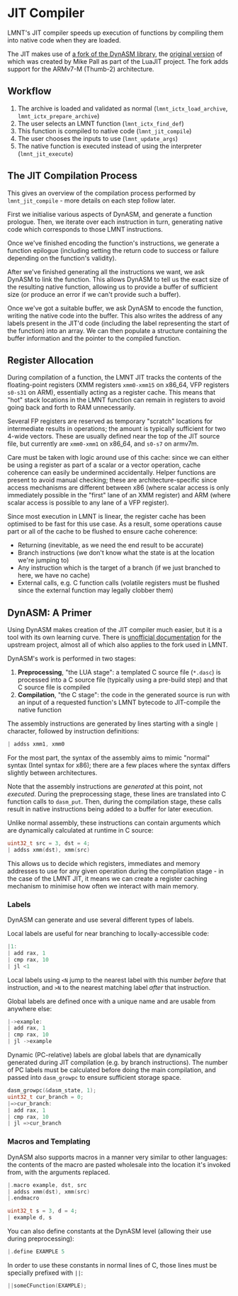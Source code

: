 # JIT Compiler

LMNT's JIT compiler speeds up execution of functions by compiling them into native code when they are loaded.

The JIT makes use of [a fork of the DynASM library](https://github.com/Esvandiary/DynASM), the [original version](https://github.com/LuaJIT/LuaJIT/tree/v2.1/dynasm) of which was created by Mike Pall as part of the LuaJIT project. The fork adds support for the ARMv7-M (Thumb-2) architecture.


## Workflow

1. The archive is loaded and validated as normal (`lmnt_ictx_load_archive`, `lmnt_ictx_prepare_archive`)
2. The user selects an LMNT function (`lmnt_ictx_find_def`)
3. This function is compiled to native code (`lmnt_jit_compile`)
4. The user chooses the inputs to use (`lmnt_update_args`)
5. The native function is executed instead of using the interpreter (`lmnt_jit_execute`)


## The JIT Compilation Process

This gives an overview of the compilation process performed by `lmnt_jit_compile` - more details on each step follow later.

First we initialise various aspects of DynASM, and generate a function prologue. Then, we iterate over each instruction in turn, generating native code which corresponds to those LMNT instructions.

Once we've finished encoding the function's instructions, we generate a function epilogue (including setting the return code to success or failure depending on the function's validity).

After we've finished generating all the instructions we want, we ask DynASM to link the function. This allows DynASM to tell us the exact size of the resulting native function, allowing us to provide a buffer of sufficient size (or produce an error if we can't provide such a buffer).

Once we've got a suitable buffer, we ask DynASM to encode the function, writing the native code into the buffer. This also writes the address of any labels present in the JIT'd code (including the label representing the start of the function) into an array. We can then populate a structure containing the buffer information and the pointer to the compiled function.


## Register Allocation

During compilation of a function, the LMNT JIT tracks the contents of the floating-point registers (XMM registers `xmm0-xmm15` on x86_64, VFP registers `s0-s31` on ARM), essentially acting as a register cache. This means that "hot" stack locations in the LMNT function can remain in registers to avoid going back and forth to RAM unnecessarily.

Several FP registers are reserved as temporary "scratch" locations for intermediate results in operations; the amount is typically sufficient for two 4-wide vectors. These are usually defined near the top of the JIT source file, but currently are `xmm0-xmm1` on x86_64, and `s0-s7` on armv7m.

Care must be taken with logic around use of this cache: since we can either be using a register as part of a scalar or a vector operation, cache coherence can easily be undermined accidentally. Helper functions are present to avoid manual checking; these are architecture-specific since access mechanisms are different between x86 (where scalar access is only immediately possible in the "first" lane of an XMM register) and ARM (where scalar access is possible to any lane of a VFP register).

Since most execution in LMNT is linear, the register cache has been optimised to be fast for this use case. As a result, some operations cause part or all of the cache to be flushed to ensure cache coherence:
* Returning (inevitable, as we need the end result to be accurate)
* Branch instructions (we don't know what the state is at the location we're jumping to)
* Any instruction which is the target of a branch (if we just branched to here, we have no cache)
* External calls, e.g. C function calls (volatile registers must be flushed since the external function may legally clobber them)


## DynASM: A Primer

Using DynASM makes creation of the JIT compiler much easier, but it is a tool with its own learning curve. There is [unofficial documentation](https://corsix.github.io/dynasm-doc/index.html) for the upstream project, almost all of which also applies to the fork used in LMNT.

DynASM's work is performed in two stages:

1. **Preprocessing**, "the LUA stage": a templated C source file (`*.dasc`) is processed into a C source file (typically using a pre-build step) and that C source file is compiled
2. **Compilation**, "the C stage": the code in the generated source is run with an input of a requested function's LMNT bytecode to JIT-compile the native function

The assembly instructions are generated by lines starting with a single `|` character, followed by instruction definitions:

```c
| addss xmm1, xmm0
```

For the most part, the syntax of the assembly aims to mimic "normal" syntax (Intel syntax for x86); there are a few places where the syntax differs slightly between architectures.

Note that the assembly instructions are _generated_ at this point, not _executed_. During the preprocessing stage, these lines are translated into C function calls to `dasm_put`. Then, during the compilation stage, these calls result in native instructions being added to a buffer for later execution.

Unlike normal assembly, these instructions can contain arguments which are dynamically calculated at runtime in C source:

```c
uint32_t src = 3, dst = 4;
| addss xmm(dst), xmm(src)
```

This allows us to decide which registers, immediates and memory addresses to use for any given operation during the compilation stage - in the case of the LMNT JIT, it means we can create a register caching mechanism to minimise how often we interact with main memory.

### Labels

DynASM can generate and use several different types of labels.

Local labels are useful for near branching to locally-accessible code:

```c
|1:
| add rax, 1
| cmp rax, 10
| jl <1
```

Local labels using `<N` jump to the nearest label with this number _before_ that instruction, and `>N` to the nearest matching label _after_ that instruction.

Global labels are defined once with a unique name and are usable from anywhere else:

```c
|->example:
| add rax, 1
| cmp rax, 10
| jl ->example
```

Dynamic (PC-relative) labels are global labels that are dynamically generated during JIT compilation (e.g. by branch instructions). The number of PC labels must be calculated before doing the main compilation, and passed into `dasm_growpc` to ensure sufficient storage space.

```c
dasm_growpc(&dasm_state, 1);
uint32_t cur_branch = 0;
|=>cur_branch:
| add rax, 1
| cmp rax, 10
| jl =>cur_branch
```

### Macros and Templating

DynASM also supports macros in a manner very similar to other languages: the contents of the macro are pasted wholesale into the location it's invoked from, with the arguments replaced.

```c
|.macro example, dst, src
| addss xmm(dst), xmm(src)
|.endmacro

uint32_t s = 3, d = 4;
| example d, s
```

You can also define constants at the DynASM level (allowing their use during preprocessing):

```c
|.define EXAMPLE 5
```

In order to use these constants in normal lines of C, those lines must be specially prefixed with `||`:

```c
||someCFunction(EXAMPLE);
```